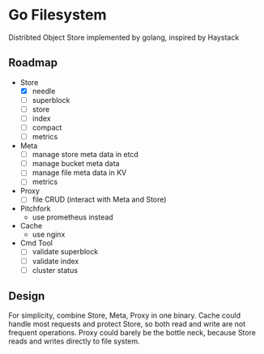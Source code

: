 # Go Filesystem
Distribted Object Store implemented by golang, inspired by Haystack

## Roadmap
- Store
    - [x] needle
    - [ ] superblock
    - [ ] store
    - [ ] index
    - [ ] compact
    - [ ] metrics
- Meta
    - [ ] manage store meta data in etcd
    - [ ] manage bucket meta data
    - [ ] manage file meta data in KV
    - [ ] metrics
- Proxy
    - [ ] file CRUD (interact with Meta and Store)
- Pitchfork
    - use prometheus instead
- Cache
    - use nginx
- Cmd Tool
    - [ ] validate superblock
    - [ ] validate index
    - [ ] cluster status

## Design

For simplicity, combine Store, Meta, Proxy in one binary. Cache could handle most requests and protect Store, so both read and write are not frequent operations. Proxy could barely be the bottle neck, because Store reads and writes directly to file system.
